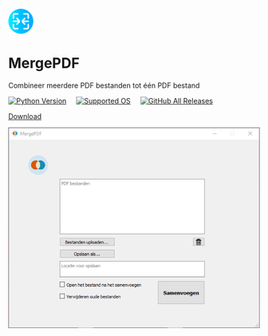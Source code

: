 <img src="https://github.com/jebr/MergePDF/blob/master/assets/merge-logo.png" width="50" height="50"></img>

# MergePDF

Combineer meerdere PDF bestanden tot één PDF bestand

 [![Python Version](https://img.shields.io/badge/Python-3.7-blue)](https://github.com/jebr/MergePDF) &nbsp; &nbsp; 
 [![Supported OS](https://img.shields.io/badge/OS-Windows%2FMacOS-orange)](https://github.com/jebr/MergePDF) &nbsp; &nbsp; 
 [![GitHub All Releases](https://img.shields.io/github/downloads/jebr/MergePDF/total?style=plastic)](https://github.com/jebr/MergePDF/releases)

[Download](https://github.com/jebr/MergePDF/releases)



![Screenshot](assets/screenshot-MergePDF.png?raw=true "Merge PDF  image")